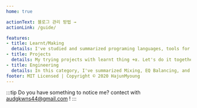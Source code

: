 ```yaml
---
home: true

actionText: 블로그 관리 방법 →
actionLink: /guide/

features:
- title: Learnt/Making
  details: I've studied and summarized programing languages, tools for making.
- title: Projects
  details: My trying projects with learnt thing +α. Let's do it together!
- title: Engineering
  details: In this category, I've summarized Mixing, EQ Balancing, and sounds. Those have a distance with programming, but I'm interested those.
footer: MIT Licensed | Copyright © 2020 HajunMyoung
---  
```


:::tip
Do you have something to notice me? contect with audgkwns44@gmail.com !
:::